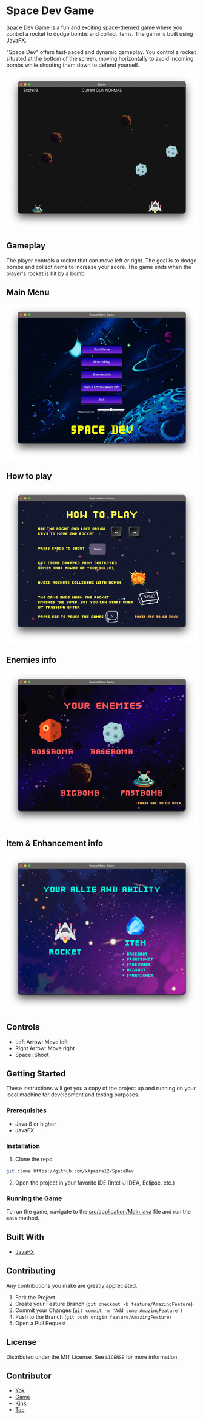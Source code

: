 # Space Dev Game
Space Dev Game is a fun and exciting space-themed game where you control a rocket to dodge bombs and collect items. The game is built using JavaFX.

"Space Dev" offers fast-paced and dynamic gameplay. You control a rocket situated at the bottom of the screen, moving horizontally to avoid incoming bombs while shooting them down to defend yourself.

![overview](img/overview.png)


## Gameplay
The player controls a rocket that can move left or right. The goal is to dodge bombs and collect items to increase your score. The game ends when the player's rocket is hit by a bomb.



## Main Menu
![menu](img/main_menu.png)

## How to play
![how](img/how_to_play.png)

## Enemies info
![enemies](img/your_enemies.png)

## Item & Enhancement info
![item](img/your_items.png)

## Controls

- Left Arrow: Move left
- Right Arrow: Move right
- Space: Shoot

## Getting Started
These instructions will get you a copy of the project up and running on your local machine for development and testing purposes.
### Prerequisites

- Java 8 or higher
- JavaFX

### Installation

1. Clone the repo
```sh
git clone https://github.com/xXpeira12/SpaceDev
```
2. Open the project in your favorite IDE (IntelliJ IDEA, Eclipse, etc.)

### Running the Game
To run the game, navigate to the [src/application/Main.java](src/application/Main.java) file and run the `main` method.

## Built With

- [JavaFX](https://openjfx.io/)

## Contributing

Any contributions you make are greatly appreciated.

1. Fork the Project
2. Create your Feature Branch (`git checkout -b feature/AmazingFeature`)
3. Commit your Changes (`git commit -m 'Add some AmazingFeature'`)
4. Push to the Branch (`git push origin feature/AmazingFeature`)
5. Open a Pull Request

## License

Distributed under the MIT License. See `LICENSE` for more information.

## Contributor

- [Yok](https://github.com/xXpeira12)
- [Game](https://github.com/JWCEDT01)
- [Kink](https://github.com/KinkPapawin)
- [Tae](https://github.com/MoosaTae)